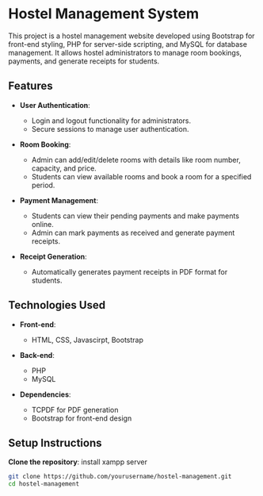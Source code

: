 # Hostel Management System

This project is a hostel management website developed using Bootstrap for front-end styling, PHP for server-side scripting, and MySQL for database management. It allows hostel administrators to manage room bookings, payments, and generate receipts for students.

## Features

- **User Authentication**:
  - Login and logout functionality for administrators.
  - Secure sessions to manage user authentication.

- **Room Booking**:
  - Admin can add/edit/delete rooms with details like room number, capacity, and price.
  - Students can view available rooms and book a room for a specified period.

- **Payment Management**:
  - Students can view their pending payments and make payments online.
  - Admin can mark payments as received and generate payment receipts.

- **Receipt Generation**:
  - Automatically generates payment receipts in PDF format for students.

## Technologies Used

- **Front-end**:
  - HTML, CSS, Javascirpt, Bootstrap

- **Back-end**:
  - PHP 
  - MySQL

- **Dependencies**:
  - TCPDF for PDF generation
  - Bootstrap for front-end design

## Setup Instructions

 **Clone the repository**:
 install xampp server 
   ```bash
   git clone https://github.com/yourusername/hostel-management.git
   cd hostel-management
   ```
